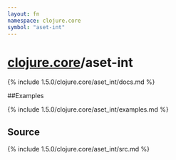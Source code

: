 ```yaml
---
layout: fn
namespace: clojure.core
symbol: "aset-int"
---
```


# [clojure.core](../)/aset-int

{% include 1.5.0/clojure.core/aset_int/docs.md %}

##Examples

{% include 1.5.0/clojure.core/aset_int/examples.md %}
## Source
{% include 1.5.0/clojure.core/aset_int/src.md %}

